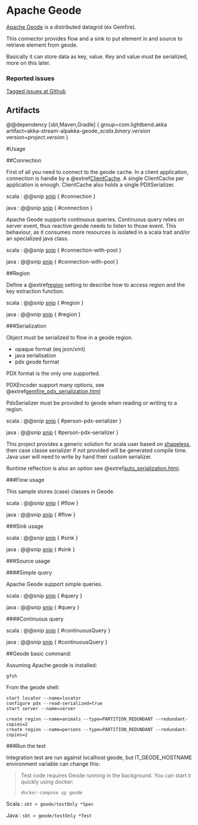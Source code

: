 # Apache Geode

[Apache Geode](http://geode.apache.org) is a distributed datagrid (ex Gemfire).

This connector provides flow and a sink to put element in and source to retrieve element from geode.

Basically it can store data as key, value. Key and value must be serialized, more on this later.

### Reported issues

[Tagged issues at Github](https://github.com/akka/alpakka/labels/p%3Ageode)

## Artifacts

@@dependency [sbt,Maven,Gradle] {
  group=com.lightbend.akka
  artifact=akka-stream-alpakka-geode_$scala.binary.version$
  version=$project.version$
}

#Usage

##Connection

First of all you need to connect to the geode cache. In a client application, connection is handle by a
 @extref[ClientCache](geode:basic_config/the_cache/managing_a_client_cache.html). A single
 ClientCache per application is enough. ClientCache also holds a single PDXSerializer.

scala
: @@snip [snip](/geode/src/test/scala/docs/scaladsl/GeodeFlowSpec.scala) { #connection }

java
: @@snip [snip](/geode/src/test/java/docs/javadsl/GeodeBaseTestCase.java) { #connection }

Apache Geode supports continuous queries. Continuous query relies on server event, thus reactive geode needs to listen to
 those event. This behaviour, as it consumes more resources is isolated in a scala trait and/or an specialized java class.

scala
: @@snip [snip](/geode/src/test/scala/docs/scaladsl/GeodeContinuousSourceSpec.scala) { #connection-with-pool }

java
: @@snip [snip](/geode/src/test/java/docs/javadsl/GeodeBaseTestCase.java) { #connection-with-pool }

##Region

Define a @extref[region](geode:/basic_config/data_regions/chapter_overview.html) setting to
describe how to access region and the key extraction function.

scala
: @@snip [snip](/geode/src/test/scala/docs/scaladsl/GeodeBaseSpec.scala) { #region }

java
: @@snip [snip](/geode/src/test/java/docs/javadsl/GeodeBaseTestCase.java) { #region }


###Serialization

Object must be serialized to flow in a geode region.

* opaque format (eq json/xml)
* java serialisation
* pdx geode format

PDX format is the only one supported.

PDXEncoder support many options, see @extref[gemfire_pdx_serialization.html](geode:/developing/data_serialization/gemfire_pdx_serialization.html)

PdxSerializer must be provided to geode when reading or writing to a region.

scala
:   @@snip [snip](/geode/src/test/scala/docs/scaladsl/PersonPdxSerializer.scala) { #person-pdx-serializer }

java
:   @@snip [snip](/geode/src/test/java/docs/javadsl/PersonPdxSerializer.java) { #person-pdx-serializer }



This project provides a generic solution for scala user based on [shapeless](https://github.com/milessabin/shapeless), then case classe serializer if not provided will be generated compile time.
Java user will need to write by hand their custom serializer.


Runtime reflection is also an option see @extref[auto_serialization.html](geode:/developing/data_serialization/auto_serialization.html).

###Flow usage

This sample stores (case) classes in Geode.

scala
: @@snip [snip](/geode/src/test/scala/docs/scaladsl/GeodeFlowSpec.scala) { #flow }

java
: @@snip [snip](/geode/src/test/java/docs/javadsl/GeodeFlowTestCase.java) { #flow }


###Sink usage

scala
: @@snip [snip](/geode/src/test/scala/docs/scaladsl/GeodeSinkSpec.scala) { #sink }

java
: @@snip [snip](/geode/src/test/java/docs/javadsl/GeodeSinkTestCase.java) { #sink }


###Source usage

####Simple query

Apache Geode support simple queries.

scala
: @@snip [snip](/geode/src/test/scala/docs/scaladsl/GeodeFiniteSourceSpec.scala) { #query }

java
: @@snip [snip](/geode/src/test/java/docs/javadsl/GeodeFiniteSourceTestCase.java) { #query }


####Continuous query


scala
: @@snip [snip](/geode/src/test/scala/docs/scaladsl/GeodeContinuousSourceSpec.scala) { #continuousQuery }

java
: @@snip [snip](/geode/src/test/java/docs/javadsl/GeodeContinuousSourceTestCase.java) { #continuousQuery }


##Geode basic command:

Assuming Apache geode is installed:

```
gfsh
```

From the geode shell:

```
start locator --name=locator
configure pdx --read-serialized=true
start server --name=server

create region --name=animals --type=PARTITION_REDUNDANT --redundant-copies=2
create region --name=persons --type=PARTITION_REDUNDANT --redundant-copies=2

```

###Run the test

Integration test are run against localhost geode, but IT_GEODE_HOSTNAME environment variable can change this:

> Test code requires Geode running in the background. You can start it quickly using docker:
>
> `docker-compose up geode`

Scala
:   ```
    sbt
    > geode/testOnly *Spec
    ```

Java
:   ```
    sbt
    > geode/testOnly *Test
    ```
